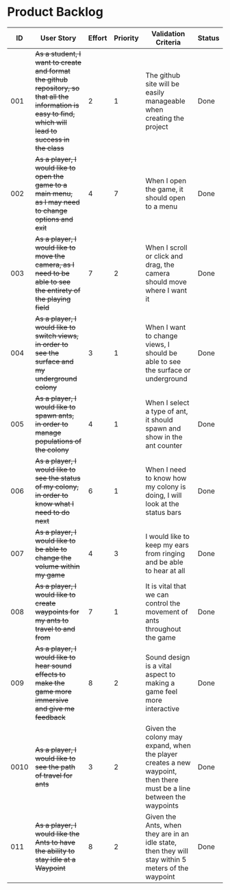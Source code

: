 # Product Backlog

| ID | User Story | Effort | Priority | Validation Criteria | Status |
|----|------------|--------|----------|---------------------|--------|
| 001 | ~~As a student, I want to create and format the github repository, so that all the information is easy to find, which will lead to success in the class~~ | 2 | 1 | The github site will be easily manageable when creating the project | Done |
| 002 | ~~As a player, I would like to open the game to a main menu, as I may need to change options and exit~~ | 4 | 7 | When I open the game, it should open to a menu | Done |
| 003 | ~~As a player, I would like to move the camera, as I need to be able to see the entirety of the playing field~~ | 7 | 2 | When I scroll or click and drag, the camera should move where I want it | Done |
| 004 | ~~As a player, I would like to switch views, in order to see the surface and my underground colony~~ | 3 | 1 | When I want to change views, I should be able to see the surface or underground | Done | 
| 005 | ~~As a player, I would like to spawn ants, in order to manage populations of the colony~~ | 4 | 1 | When I select a type of ant, it should spawn and show in the ant counter | Done |
| 006 | ~~As a player, I would like to see the status of my colony, in order to know what I need to do next~~ | 6 | 1 | When I need to know how my colony is doing, I will look at the status bars | Done |
| 007 | ~~As a player, I would like to be able to change the volume within my game~~ | 4 | 3 | I would like to keep my ears from ringing and be able to hear at all | Done |
| 008 | ~~As a player, I would like to create waypoints for my ants to travel to and from~~ | 7 | 1 | It is vital that we can control the movement of ants throughout the game | Done | 
| 009 | ~~As a player, I would like to hear sound effects to make the game more immersive and give me feedback~~ | 8 | 2 | Sound design is a vital aspect to making a game feel more interactive | Done |
| 0010 | ~~As a player, I would like to see the path of travel for ants~~ | 3 | 2 | Given the colony may expand, when the player creates a new waypoint, then there must be a line between the waypoints | Done | 
| 011 | ~~As a player, I would like the Ants to have the ability to stay idle at a Waypoint~~ | 8 | 2 | Given the Ants, when they are in an idle state, then they will stay within 5 meters of the waypoint | Done |
